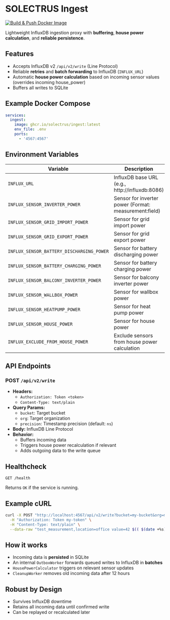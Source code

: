 # SOLECTRUS Ingest

[![Build & Push Docker Image](https://github.com/solectrus/ingest/actions/workflows/ci.yml/badge.svg)](https://github.com/solectrus/ingest/actions/workflows/ci.yml)

Lightweight InfluxDB ingestion proxy with **buffering**, **house power calculation**, and **reliable persistence**.

## Features

- Accepts InfluxDB v2 `/api/v2/write` (Line Protocol)
- Reliable **retries** and **batch forwarding** to InfluxDB (`INFLUX_URL`)
- Automatic **house power calculation** based on incoming sensor values (overrides incoming house_power)
- Buffers all writes to SQLite

## Example Docker Compose

```yaml
services:
  ingest:
    image: ghcr.io/solectrus/ingest:latest
    env_file: .env
    ports:
      - '4567:4567'
```

## Environment Variables

| Variable                                  | Description                                           |
| ----------------------------------------- | ----------------------------------------------------- |
| `INFLUX_URL`                              | InfluxDB base URL (e.g., http://influxdb:8086)        |
| `INFLUX_SENSOR_INVERTER_POWER`            | Sensor for inverter power (Format: measurement:field) |
| `INFLUX_SENSOR_GRID_IMPORT_POWER`         | Sensor for grid import power                          |
| `INFLUX_SENSOR_GRID_EXPORT_POWER`         | Sensor for grid export power                          |
| `INFLUX_SENSOR_BATTERY_DISCHARGING_POWER` | Sensor for battery discharging power                  |
| `INFLUX_SENSOR_BATTERY_CHARGING_POWER`    | Sensor for battery charging power                     |
| `INFLUX_SENSOR_BALCONY_INVERTER_POWER`    | Sensor for balcony inverter power                     |
| `INFLUX_SENSOR_WALLBOX_POWER`             | Sensor for wallbox power                              |
| `INFLUX_SENSOR_HEATPUMP_POWER`            | Sensor for heat pump power                            |
| `INFLUX_SENSOR_HOUSE_POWER`               | Sensor for house power                                |
| `INFLUX_EXCLUDE_FROM_HOUSE_POWER`         | Exclude sensors from house power calculation          |

## API Endpoints

### POST `/api/v2/write`

- **Headers:**
  - `Authorization: Token <token>`
  - `Content-Type: text/plain`
- **Query Params:**
  - `bucket`: Target bucket
  - `org`: Target organization
  - `precision`: Timestamp precision (default: `ns`)
- **Body:** InfluxDB Line Protocol
- **Behavior:**
  - Buffers incoming data
  - Triggers house power recalculation if relevant
  - Adds outgoing data to the write queue

## Healthcheck

```http
GET /health
```

Returns `OK` if the service is running.

## Example cURL

```bash
curl -X POST "http://localhost:4567/api/v2/write?bucket=my-bucket&org=my-org&precision=ns" \
  -H "Authorization: Token my-token" \
  -H "Content-Type: text/plain" \
  --data-raw "test_measurement,location=office value=42 $(( $(date +%s) * 1000000000 ))"
```

## How it works

- Incoming data is **persisted** in SQLite
- An internal `OutboxWorker` forwards queued writes to InfluxDB in **batches**
- `HousePowerCalculator` triggers on relevant sensor updates
- `CleanupWorker` removes old incoming data after 12 hours

## Robust by Design

- Survives InfluxDB downtime
- Retains all incoming data until confirmed write
- Can be replayed or recalculated later
